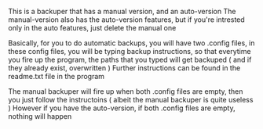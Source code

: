 This is a backuper that has a manual version, and an auto-version
The manual-version also has the auto-version features, but if you're intrested only in the auto features, just delete the manual one

Basically, for you to do automatic backups, you will have two .config files, in these config files, you will be typing backup instructions, so that everytime you fire up the program, the paths that you typed will get backuped ( and if they already exist, overwritten )
Further instructions can be found in the readme.txt file in the program

The manual backuper will fire up when both .config files are empty, then you just follow the instructoins ( albeit the manual backuper is quite useless )
However if you have the auto-version, if both .config files are empty, nothing will happen
